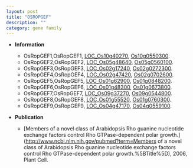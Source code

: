 ```yaml
---
layout: post
title: "OSROPGEF"
description: ""
category: gene family
---
```


* **Information**  
    + OsRopGEF1,OsRopGEF1, [LOC_Os10g40270](http://rice.uga.edu/cgi-bin/ORF_infopage.cgi?orf=LOC_Os10g40270), [Os10g0550300](https://rapdb.dna.affrc.go.jp/locus/?name=Os10g0550300).
    + OsRopGEF2,OsRopGEF2, [LOC_Os05g48640](http://rice.uga.edu/cgi-bin/ORF_infopage.cgi?orf=LOC_Os05g48640), [Os05g0560100](https://rapdb.dna.affrc.go.jp/locus/?name=Os05g0560100).
    + OsRopGEF3,OsRopGEF3, [LOC_Os02g17240](http://rice.uga.edu/cgi-bin/ORF_infopage.cgi?orf=LOC_Os02g17240), [Os02g0272300](https://rapdb.dna.affrc.go.jp/locus/?name=Os02g0272300).
    + OsRopGEF4,OsRopGEF4, [LOC_Os02g47420](http://rice.uga.edu/cgi-bin/ORF_infopage.cgi?orf=LOC_Os02g47420), [Os02g0702600](https://rapdb.dna.affrc.go.jp/locus/?name=Os02g0702600).
    + OsRopGEF5,OsRopGEF5, [LOC_Os01g62900](http://rice.uga.edu/cgi-bin/ORF_infopage.cgi?orf=LOC_Os01g62900), [Os01g0848200](https://rapdb.dna.affrc.go.jp/locus/?name=Os01g0848200).
    + OsRopGEF6,OsRopGEF6, [LOC_Os01g48300](http://rice.uga.edu/cgi-bin/ORF_infopage.cgi?orf=LOC_Os01g48300), [Os01g0673800](https://rapdb.dna.affrc.go.jp/locus/?name=Os01g0673800).
    + OsRopGEF7,OsRopGEF7, [LOC_Os09g37270](http://rice.uga.edu/cgi-bin/ORF_infopage.cgi?orf=LOC_Os09g37270), [Os09g0544800](https://rapdb.dna.affrc.go.jp/locus/?name=Os09g0544800).
    + OsRopGEF8,OsRopGEF8, [LOC_Os01g55520](http://rice.uga.edu/cgi-bin/ORF_infopage.cgi?orf=LOC_Os01g55520), [Os01g0760300](https://rapdb.dna.affrc.go.jp/locus/?name=Os01g0760300).
    + OsRopGEF9,OsRopGEF9, [LOC_Os04g47170](http://rice.uga.edu/cgi-bin/ORF_infopage.cgi?orf=LOC_Os04g47170), [Os04g0559100](https://rapdb.dna.affrc.go.jp/locus/?name=Os04g0559100).

* **Publication**  
    + [Members of a novel class of Arabidopsis Rho guanine nucleotide exchange factors control Rho GTPase-dependent polar growth.](http://www.ncbi.nlm.nih.gov/pubmed?term=Members of a novel class of Arabidopsis Rho guanine nucleotide exchange factors control Rho GTPase-dependent polar growth.%5BTitle%5D), 2006, Plant Cell.


